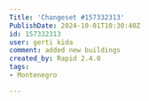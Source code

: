 ```yaml
---
Title: 'Changeset #157332313'
PublishDate: 2024-10-01T10:30:40Z
id: 157332313
user: gerti kida
comment: added new buildings
created_by: Rapid 2.4.0
tags:
- Montenegro

---
```

